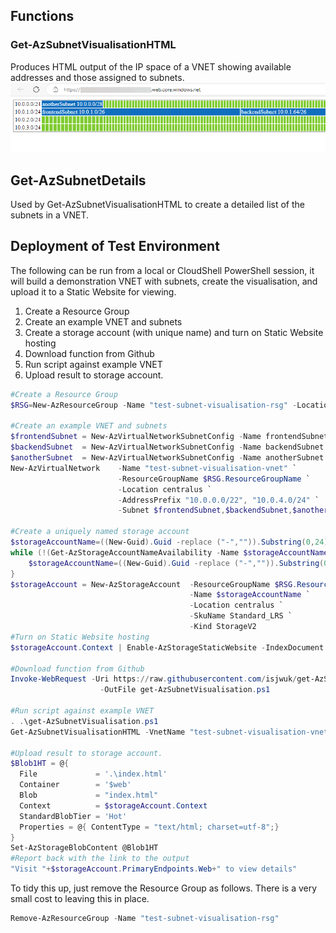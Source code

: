 ## Functions
### Get-AzSubnetVisualisationHTML
Produces HTML output of the IP space of a VNET showing available addresses and those assigned to subnets.
![](resources/examplescreenshot.png)

## Get-AzSubnetDetails
Used by Get-AzSubnetVisualisationHTML to create a detailed list of the subnets in a VNET.

## Deployment of Test Environment
The following can be run from a local or CloudShell PowerShell session, it will build a demonstration
VNET with subnets, create the visualisation, and upload it to a Static Website for viewing.

1. Create a Resource Group
2. Create an example VNET and subnets
3. Create a storage account (with unique name) and turn on Static Website hosting
4. Download function from Github
5. Run script against example VNET
6. Upload result to storage account.

```powershell
#Create a Resource Group
$RSG=New-AzResourceGroup -Name "test-subnet-visualisation-rsg" -Location centralus

#Create an example VNET and subnets
$frontendSubnet = New-AzVirtualNetworkSubnetConfig -Name frontendSubnet -AddressPrefix "10.0.0.0/28"
$backendSubnet  = New-AzVirtualNetworkSubnetConfig -Name backendSubnet  -AddressPrefix "10.0.1.64/26"
$anotherSubnet  = New-AzVirtualNetworkSubnetConfig -Name anotherSubnet  -AddressPrefix "10.0.4.0/26"
New-AzVirtualNetwork    -Name "test-subnet-visualisation-vnet" `
                        -ResourceGroupName $RSG.ResourceGroupName `
                        -Location centralus `
                        -AddressPrefix "10.0.0.0/22", "10.0.4.0/24" `
                        -Subnet $frontendSubnet,$backendSubnet,$anotherSubnet 

#Create a uniquely named storage account
$storageAccountName=((New-Guid).Guid -replace ("-","")).Substring(0,24)
while (!(Get-AzStorageAccountNameAvailability -Name $storageAccountName)){
    $storageAccountName=((New-Guid).Guid -replace ("-","")).Substring(0,24)
}
$storageAccount = New-AzStorageAccount  -ResourceGroupName $RSG.ResourceGroupName `
                                        -Name $storageAccountName `
                                        -Location centralus `
                                        -SkuName Standard_LRS `
                                        -Kind StorageV2
#Turn on Static Website hosting
$storageAccount.Context | Enable-AzStorageStaticWebsite -IndexDocument "index.html"

#Download function from Github
Invoke-WebRequest -Uri https://raw.githubusercontent.com/isjwuk/get-AzSubnetVisualisation/main/get-AzSubnetVisualisation.ps1 `
                    -OutFile get-AzSubnetVisualisation.ps1

#Run script against example VNET
. .\get-AzSubnetVisualisation.ps1
Get-AzSubnetVisualisationHTML -VnetName "test-subnet-visualisation-vnet" > index.html

#Upload result to storage account.
$Blob1HT = @{
  File             = '.\index.html'
  Container        = '$web'
  Blob             = "index.html"
  Context          = $storageAccount.Context
  StandardBlobTier = 'Hot'
  Properties = @{ ContentType = "text/html; charset=utf-8";}
}
Set-AzStorageBlobContent @Blob1HT
#Report back with the link to the output
"Visit "+$storageAccount.PrimaryEndpoints.Web+" to view details"
```

To tidy this up, just remove the Resource Group as follows. There is a very small cost to leaving this in place.
```powershell
Remove-AzResourceGroup -Name "test-subnet-visualisation-rsg"
```